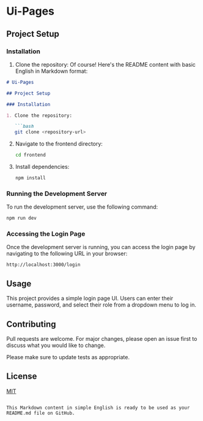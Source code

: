 # Ui-Pages

## Project Setup

### Installation

1. Clone the repository:
Of course! Here's the README content with basic English in Markdown format:

```markdown
# Ui-Pages

## Project Setup

### Installation

1. Clone the repository:

   ```bash
   git clone <repository-url>
   ```

2. Navigate to the frontend directory:

   ```bash
   cd frontend
   ```

3. Install dependencies:

   ```bash
   npm install
   ```

### Running the Development Server

To run the development server, use the following command:

```bash
npm run dev
```

### Accessing the Login Page

Once the development server is running, you can access the login page by navigating to the following URL in your browser:

```
http://localhost:3000/login
```

## Usage

This project provides a simple login page UI. Users can enter their username, password, and select their role from a dropdown menu to log in.

## Contributing

Pull requests are welcome. For major changes, please open an issue first to discuss what you would like to change.

Please make sure to update tests as appropriate.

## License

[MIT](https://choosealicense.com/licenses/mit/)
```

This Markdown content in simple English is ready to be used as your README.md file on GitHub.